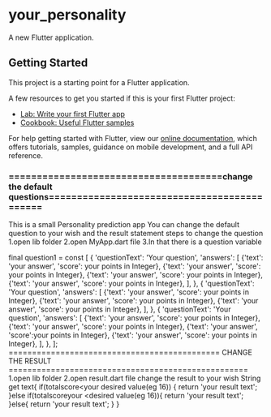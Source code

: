 # your_personality

A new Flutter application.

## Getting Started

This project is a starting point for a Flutter application.

A few resources to get you started if this is your first Flutter project:

- [Lab: Write your first Flutter app](https://flutter.dev/docs/get-started/codelab)
- [Cookbook: Useful Flutter samples](https://flutter.dev/docs/cookbook)

For help getting started with Flutter, view our
[online documentation](https://flutter.dev/docs), which offers tutorials,
samples, guidance on mobile development, and a full API reference.

### ======================================change the default questions============================================
This is a small Personality prediction app You can change the default question to your wish and the result statement 
steps to change the question
1.open lib folder 
2.open MyApp.dart file
3.In that there is a question variable 

final question1 = const [
{
      'questionText': 'Your question',
      'answers': [
        {'text': 'your answer', 'score': your points in Integer},
        {'text': 'your answer', 'score': your points in Integer},
        {'text': 'your answer', 'score': your points in Integer},
        {'text': 'your answer', 'score': your points in Integer},
       ],
    },
    {
      'questionText': 'Your question',
      'answers': [
        {'text': 'your answer', 'score': your points in Integer},
        {'text': 'your answer', 'score': your points in Integer},
        {'text': 'your answer', 'score': your points in Integer},
     ],
    },
    {
      'questionText': 'Your question',
      'answers': [
        {'text': 'your answer', 'score': your points in Integer},
        {'text': 'your answer', 'score': your points in Integer},
        {'text': 'your answer', 'score':your points in Integer},
        {'text': 'your answer', 'score': your points in Integer},
      ],
    },
  ];
 ============================================= CHANGE THE RESULT ===================================================
 1.open lib folder
 2.open result.dart file
 change the result to your wish
 String get text{
     if(totalscore<your desired value(eg 16)) {
       return 'your result text';
     }else if(totalscoreyour <desired value(eg 16)){
       return 'your result text';
     }else{
       return 'your result text';
     }
   }